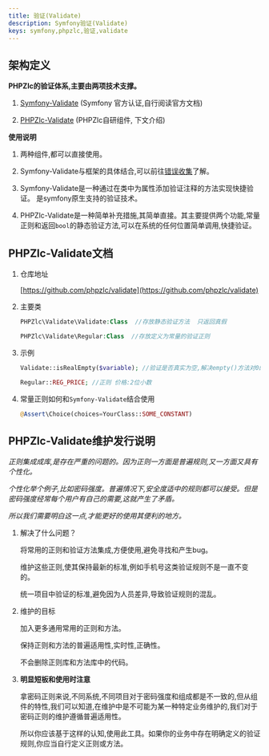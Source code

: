 ```yaml
---
title: 验证(Validate)
description: Symfony验证(Validate)
keys: symfony,phpzlc,验证,validate
---
```


## 架构定义

**PHPZlc的验证体系,主要由两项技术支撑。**

1. [Symfony-Validate](https://symfony.com/doc/4.4/validation.html) (Symfony 官方认证,自行阅读官方文档)

2. [PHPZlc-Validate](https://github.com/phpzlc/validate) (PHPZlc自研组件, 下文介绍)

**使用说明**

1. 两种组件,都可以直接使用。

2. Symfony-Validate与框架的具体结合,可以前往[错误收集](/phpzlc/error.markdown#文档)了解。

3. Symfony-Validate是一种通过在类中为属性添加验证注释的方法实现快捷验证。 是symfony原生支持的验证技术。

4. PHPZlc-Validate是一种简单补充措施,其简单直接。其主要提供两个功能,常量正则和返回`bool`的静态验证方法,可以在系统的任何位置简单调用,快捷验证。

## PHPZlc-Validate文档

1. 仓库地址

   [https://github.com/phpzlc/validate](https://github.com/phpzlc/validate)

2. 主要类

    ```php
    PHPZlc\Validate\Validate:Class  //存放静态验证方法  只返回真假
    
    PHPZlc\Validate\Regular:Class  //存放定义为常量的验证正则
    ```

3. 示例

    ```php
    Validate::isRealEmpty($variable); //验证是否真实为空,解决empty()方法对0的误判。
    ```
    ```php
    Regular::REG_PRICE; //正则 价格:2位小数
    ```
   
4. 常量正则如何和`Symfony-Validate`结合使用

    ```php
    @Assert\Choice(choices=YourClass::SOME_CONSTANT)
    ```

## PHPZlc-Validate维护发行说明

_正则集成成库,是存在严重的问题的。因为正则一方面是普遍规则,又一方面又具有个性化。_

_个性化举个例子,比如密码强度。普遍情况下,安全度适中的规则都可以接受。但是密码强度经常每个用户有自己的需要,这就产生了矛盾。_

_所以我们需要明白这一点,才能更好的使用其便利的地方。_
   
1. 解决了什么问题？

    将常用的正则和验证方法集成,方便使用,避免寻找和产生bug。
       
    维护这些正则,使其保持最新的标准,例如手机号这类验证规则不是一直不变的。
       
    统一项目中验证的标准,避免因为人员差异,导致验证规则的混乱。
    
2. 维护的目标

    加入更多通用常用的正则和方法。
           
    保持正则和方法的普遍适用性,实时性,正确性。
           
    不会删除正则库和方法库中的代码。

3. **明显短板和使用时注意**
   
   拿密码正则来说,不同系统,不同项目对于密码强度和组成都是不一致的,但从组件的特性,我们可以知道,在维护中是不可能为某一种特定业务维护的,我们对于密码正则的维护遵循普遍适用性。
        
   所以你应该基于这样的认知,使用此工具。如果你的业务中存在明确定义的验证规则,你应当自行定义正则或方法。